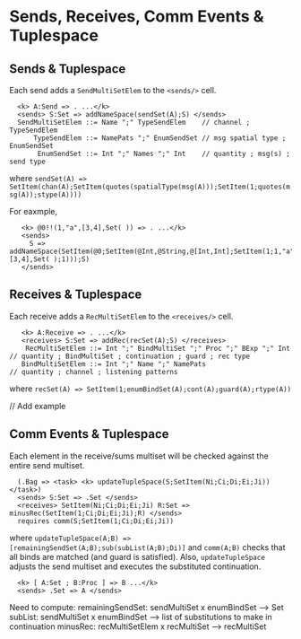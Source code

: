 # Sends, Receives, Comm Events & Tuplespace

## Sends & Tuplespace
Each send adds a `SendMultiSetElem` to the `<sends/>` cell.
```
  <k> A:Send => . ...</k>
  <sends> S:Set => addNameSpace(sendSet(A);S) </sends>
  SendMultiSetElem ::= Name ";" TypeSendElem    // channel ; TypeSendElem
      TypeSendElem ::= NamePats ";" EnumSendSet // msg spatial type ; EnumSendSet
       EnumSendSet ::= Int ";" Names ";" Int    // quantity ; msg(s) ; send type
```
  where
  `sendSet(A) => SetItem(chan(A);SetItem(quotes(spatialType(msg(A)));SetItem(1;quotes(msg(A));stype(A))))`

For eaxmple,
```
   <k> @0!!(1,"a",[3,4],Set( )) => . ...</k>
   <sends>
     S => addNameSpace(SetItem(@0;SetItem(@Int,@String,@[Int,Int];SetItem(1;1,"a",[3,4],Set( );1)));S)
   </sends>
```

## Receives & Tuplespace
Each receive adds a `RecMultiSetElem` to the `<receives/>` cell.
```
   <k> A:Receive => . ...</k>
   <receives> S:Set => addRec(recSet(A);S) </receives>
    RecMultiSetElem ::= Int ";" BindMultiSet ";" Proc ";" BExp ";" Int // quantity ; BindMultiSet ; continuation ; guard ; rec type
   BindMultiSetElem ::= Int ";" Name ";" NamePats                      // quantity ; channel ; listening patterns
```
  where `recSet(A) => SetItem(1;enumBindSet(A);cont(A);guard(A);rtype(A))`

// Add example

## Comm Events & Tuplespace
Each element in the receive/sums multiset will be checked against the entire send multiset.
```
  (.Bag => <task> <k> updateTupleSpace(S;SetItem(Ni;Ci;Di;Ei;Ji)) </task>)
  <sends> S:Set => .Set </sends>
  <receives> SetItem(Ni;Ci;Di;Ei;Ji) R:Set => minusRec(SetItem(1;Ci;Di;Ei;Ji);R) </sends>
  requires comm(S;SetItem(1;Ci;Di;Ei;Ji))
```
  where `updateTupleSpace(A;B) => [remainingSendSet(A;B);sub(subList(A;B);Di)]`
  and `comm(A;B)` checks that all binds are matched (and guard is satisfied).
  Also, `updateTupleSpace` adjusts the send multiset and executes the substituted continuation.
```
  <k> [ A:Set ; B:Proc ] => B ...</k>
  <sends> .Set => A </sends>
```

  Need to compute:
  remainingSendSet: sendMultiSet x enumBindSet --> Set
  subList: sendMultiSet x enumBindSet --> list of substitutions to make in continuation
  minusRec: recMultiSetElem x recMultiSet --> recMultiSet
